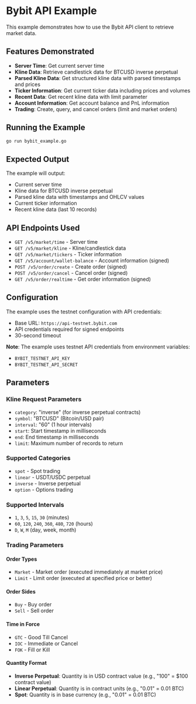 # Bybit API Example

This example demonstrates how to use the Bybit API client to retrieve market data.

## Features Demonstrated

- **Server Time**: Get current server time
- **Kline Data**: Retrieve candlestick data for BTCUSD inverse perpetual
- **Parsed Kline Data**: Get structured kline data with parsed timestamps and prices
- **Ticker Information**: Get current ticker data including prices and volumes
- **Recent Data**: Get recent kline data with limit parameter
- **Account Information**: Get account balance and PnL information
- **Trading**: Create, query, and cancel orders (limit and market orders)

## Running the Example

```bash
go run bybit_example.go
```

## Expected Output

The example will output:
- Current server time
- Kline data for BTCUSD inverse perpetual
- Parsed kline data with timestamps and OHLCV values
- Current ticker information
- Recent kline data (last 10 records)

## API Endpoints Used

- `GET /v5/market/time` - Server time
- `GET /v5/market/kline` - Kline/candlestick data
- `GET /v5/market/tickers` - Ticker information
- `GET /v5/account/wallet-balance` - Account information (signed)
- `POST /v5/order/create` - Create order (signed)
- `POST /v5/order/cancel` - Cancel order (signed)
- `GET /v5/order/realtime` - Get order information (signed)

## Configuration

The example uses the testnet configuration with API credentials:
- Base URL: `https://api-testnet.bybit.com`
- API credentials required for signed endpoints
- 30-second timeout

**Note**: The example uses testnet API credentials from environment variables:
- `BYBIT_TESTNET_API_KEY`
- `BYBIT_TESTNET_API_SECRET`

## Parameters

### Kline Request Parameters
- `category`: "inverse" (for inverse perpetual contracts)
- `symbol`: "BTCUSD" (Bitcoin/USD pair)
- `interval`: "60" (1 hour intervals)
- `start`: Start timestamp in milliseconds
- `end`: End timestamp in milliseconds
- `limit`: Maximum number of records to return

### Supported Categories
- `spot` - Spot trading
- `linear` - USDT/USDC perpetual
- `inverse` - Inverse perpetual
- `option` - Options trading

### Supported Intervals
- `1`, `3`, `5`, `15`, `30` (minutes)
- `60`, `120`, `240`, `360`, `480`, `720` (hours)
- `D`, `W`, `M` (day, week, month)

### Trading Parameters

#### Order Types
- `Market` - Market order (executed immediately at market price)
- `Limit` - Limit order (executed at specified price or better)

#### Order Sides
- `Buy` - Buy order
- `Sell` - Sell order

#### Time in Force
- `GTC` - Good Till Cancel
- `IOC` - Immediate or Cancel
- `FOK` - Fill or Kill

#### Quantity Format
- **Inverse Perpetual**: Quantity is in USD contract value (e.g., "100" = $100 contract value)
- **Linear Perpetual**: Quantity is in contract units (e.g., "0.01" = 0.01 BTC)
- **Spot**: Quantity is in base currency (e.g., "0.01" = 0.01 BTC) 